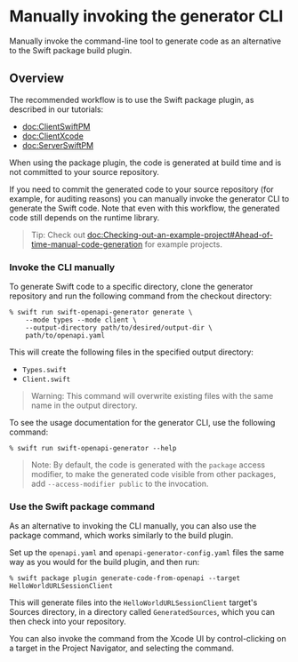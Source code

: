 # Manually invoking the generator CLI

Manually invoke the command-line tool to generate code as an alternative to the Swift package build plugin.

## Overview

The recommended workflow is to use the Swift package plugin, as described in our tutorials:

- <doc:ClientSwiftPM>
- <doc:ClientXcode>
- <doc:ServerSwiftPM>

When using the package plugin, the code is generated at build time and is not committed to your source repository.

If you need to commit the generated code to your source repository (for example, for auditing reasons) you can manually invoke the generator CLI to generate the Swift code. Note that even with this workflow, the generated code still depends on the runtime library.

> Tip: Check out <doc:Checking-out-an-example-project#Ahead-of-time-manual-code-generation> for example projects.

### Invoke the CLI manually

To generate Swift code to a specific directory, clone the generator repository and run the following command from the checkout directory:

```console
% swift run swift-openapi-generator generate \
    --mode types --mode client \
    --output-directory path/to/desired/output-dir \
    path/to/openapi.yaml
```

This will create the following files in the specified output directory:

- `Types.swift`
- `Client.swift`

> Warning: This command will overwrite existing files with the same name in the output directory.

To see the usage documentation for the generator CLI, use the following command:

```console
% swift run swift-openapi-generator --help
```

> Note: By default, the code is generated with the `package` access modifier, to make the generated code visible from other packages, add `--access-modifier public` to the invocation.

### Use the Swift package command

As an alternative to invoking the CLI manually, you can also use the package command, which works similarly to the build plugin.

Set up the `openapi.yaml` and `openapi-generator-config.yaml` files the same way as you would for the build plugin, and then run:

```console
% swift package plugin generate-code-from-openapi --target HelloWorldURLSessionClient
```

This will generate files into the `HelloWorldURLSessionClient` target's Sources directory, in a directory called `GeneratedSources`, which you can then check into your repository.

You can also invoke the command from the Xcode UI by control-clicking on a target in the Project Navigator, and selecting the command.
